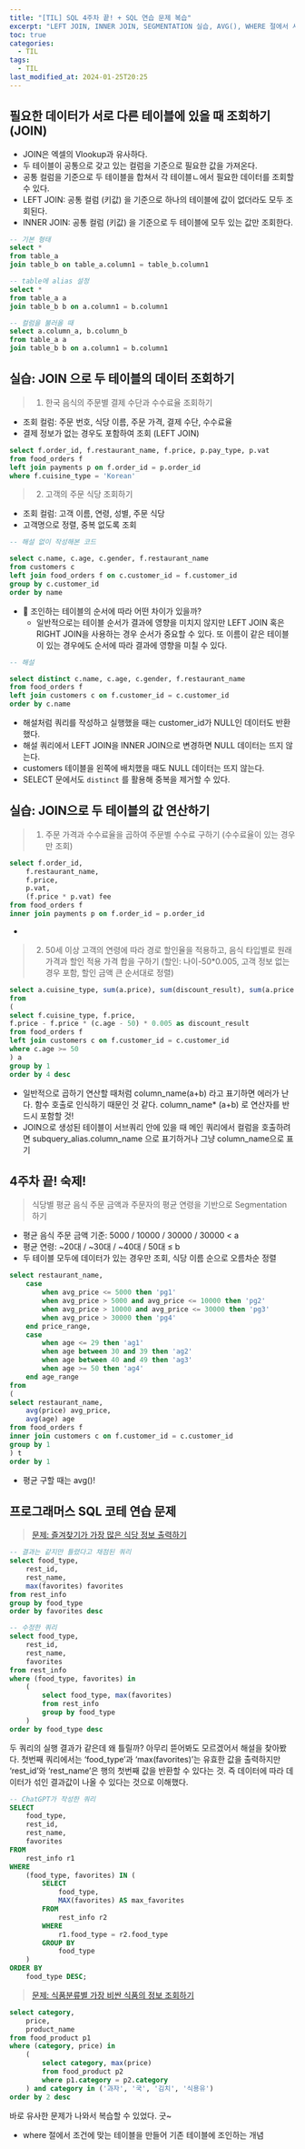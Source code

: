 ```yaml
---
title: "[TIL] SQL 4주차 끝! + SQL 연습 문제 복습"
excerpt: "LEFT JOIN, INNER JOIN, SEGMENTATION 실습, AVG(), WHERE 절에서 서브쿼리"
toc: true
categories:
  - TIL
tags:
  - TIL
last_modified_at: 2024-01-25T20:25
---
```


## 필요한 데이터가 서로 다른 테이블에 있을 때 조회하기 (JOIN)

- JOIN은 엑셀의 Vlookup과 유사하다.
- 두 테이블이 공통으로 갖고 있는 컬럼을 기준으로 필요한 값을 가져온다.
- 공통 컬럼을 기준으로 두 테이블을 합쳐서 각 테이블ㄴ에서 필요한 데이터를 조회할 수 있다.
- LEFT JOIN: 공통 컬럼 (키값) 을 기준으로 하나의 테이블에 값이 없더라도 모두 조회된다.
- INNER JOIN: 공통 컬럼 (키값) 을 기준으로 두 테이블에 모두 있는 값만 조회한다.

```sql
-- 기본 형태
select *
from table_a
join table_b on table_a.column1 = table_b.column1

-- table에 alias 설정
select *
from table_a a
join table_b b on a.column1 = b.column1

-- 컬럼을 불러올 때
select a.column_a, b.column_b
from table_a a
join table_b b on a.column1 = b.column1
```

## 실습: JOIN 으로 두 테이블의 데이터 조회하기

> 1. 한국 음식의 주문별 결제 수단과 수수료율 조회하기

- 조회 컬럼: 주문 번호, 식당 이름, 주문 가격, 결제 수단, 수수료율
- 결제 정보가 없는 경우도 포함하여 조회 (LEFT JOIN)
  >

```sql
select f.order_id, f.restaurant_name, f.price, p.pay_type, p.vat
from food_orders f
left join payments p on f.order_id = p.order_id
where f.cuisine_type = 'Korean'
```

> 2. 고객의 주문 식당 조회하기

- 조회 컬럼: 고객 이름, 연령, 성별, 주문 식당
- 고객명으로 정렬, 중복 없도록 조회
  >

```sql
-- 해설 없이 작성해본 코드

select c.name, c.age, c.gender, f.restaurant_name
from customers c
left join food_orders f on c.customer_id = f.customer_id
group by c.customer_id
order by name
```

- 🤔 조인하는 테이블의 순서에 따라 어떤 차이가 있을까?
  - 일반적으로는 테이블 순서가 결과에 영향을 미치지 않지만 LEFT JOIN 혹은 RIGHT JOIN을 사용하는 경우 순서가 중요할 수 있다. 또 이름이 같은 테이블이 있는 경우에도 순서에 따라 결과에 영향을 미칠 수 있다.

```sql
-- 해설

select distinct c.name, c.age, c.gender, f.restaurant_name
from food_orders f
left join customers c on f.customer_id = c.customer_id
order by c.name
```

- 해설처럼 쿼리를 작성하고 실행했을 때는 customer_id가 NULL인 데이터도 반환했다.
- 해설 쿼리에서 LEFT JOIN을 INNER JOIN으로 변경하면 NULL 데이터는 뜨지 않는다.
- customers 테이블을 왼쪽에 배치했을 때도 NULL 데이터는 뜨지 않는다.
- SELECT 문에서도 `distinct` 를 활용해 중복을 제거할 수 있다.

## 실습: JOIN으로 두 테이블의 값 연산하기

> 1. 주문 가격과 수수료율을 곱하여 주문별 수수료 구하기 (수수료율이 있는 경우만 조회)

```sql
select f.order_id,
	f.restaurant_name,
	f.price,
	p.vat,
	(f.price * p.vat) fee
from food_orders f
inner join payments p on f.order_id = p.order_id
```

-

> 2. 50세 이상 고객의 연령에 따라 경로 할인율을 적용하고, 음식 타입별로 원래 가격과 할인 적용 가격 합을 구하기 (할인: 나이-50\*0.005, 고객 정보 없는 경우 포함, 할인 금액 큰 순서대로 정렬)

```sql
select a.cuisine_type, sum(a.price), sum(discount_result), sum(a.price - discount_result) discount
from
(
select f.cuisine_type, f.price,
f.price - f.price * (c.age - 50) * 0.005 as discount_result
from food_orders f
left join customers c on f.customer_id = c.customer_id
where c.age >= 50
) a
group by 1
order by 4 desc
```

- 일반적으로 곱하기 연산할 때처럼 column_name(a+b) 라고 표기하면 에러가 난다. 함수 호출로 인식하기 때문인 것 같다. column_name\* (a+b) 로 연산자를 반드시 포함할 것!
- JOIN으로 생성된 테이블이 서브쿼리 안에 있을 때 메인 쿼리에서 컬럼을 호출하려면 subquery_alias.column_name 으로 표기하거나 그냥 column_name으로 표기

## 4주차 끝! 숙제!

> 식당별 평균 음식 주문 금액과 주문자의 평균 연령을 기반으로 Segmentation 하기

- 평균 음식 주문 금액 기준: 5000 / 10000 / 30000 / 30000 < a
- 평균 연령: ~20대 / ~30대 / ~40대 / 50대 ≤ b
- 두 테이블 모두에 데이터가 있는 경우만 조회, 식당 이름 순으로 오름차순 정렬

```sql
select restaurant_name,
	case
		when avg_price <= 5000 then 'pg1'
		when avg_price > 5000 and avg_price <= 10000 then 'pg2'
		when avg_price > 10000 and avg_price <= 30000 then 'pg3'
		when avg_price > 30000 then 'pg4'
	end price_range,
	case
		when age <= 29 then 'ag1'
		when age between 30 and 39 then 'ag2'
		when age between 40 and 49 then 'ag3'
		when age >= 50 then 'ag4'
	end age_range
from
(
select restaurant_name,
	avg(price) avg_price,
	avg(age) age
from food_orders f
inner join customers c on f.customer_id = c.customer_id
group by 1
) t
order by 1
```

- 평균 구할 때는 avg()!

## 프로그래머스 SQL 코테 연습 문제

> [문제: 즐겨찾기가 가장 많은 식당 정보 출력하기](https://school.programmers.co.kr/learn/courses/30/lessons/131123#qna)

```sql
-- 결과는 같지만 틀렸다고 채점된 쿼리
select food_type,
	rest_id,
	rest_name,
	max(favorites) favorites
from rest_info
group by food_type
order by favorites desc

-- 수정한 쿼리
select food_type,
	rest_id,
	rest_name,
	favorites
from rest_info
where (food_type, favorites) in
    (
        select food_type, max(favorites)
        from rest_info
        group by food_type
    )
order by food_type desc
```

두 쿼리의 실행 결과가 같은데 왜 틀릴까? 아무리 뜯어봐도 모르겠어서 해설을 찾아봤다. 첫번째 쿼리에서는 ‘food_type’과 ‘max(favorites)’는 유효한 값을 출력하지만 ‘rest_id’와 ‘rest_name’은 행의 첫번째 값을 반환할 수 있다는 것. 즉 데이터에 따라 데이터가 섞인 결과값이 나올 수 있다는 것으로 이해했다.

```sql
-- ChatGPT가 작성한 쿼리
SELECT
    food_type,
    rest_id,
    rest_name,
    favorites
FROM
    rest_info r1
WHERE
    (food_type, favorites) IN (
        SELECT
            food_type,
            MAX(favorites) AS max_favorites
        FROM
            rest_info r2
        WHERE
            r1.food_type = r2.food_type
        GROUP BY
            food_type
    )
ORDER BY
    food_type DESC;
```

> [문제: 식품분류별 가장 비싼 식품의 정보 조회하기](https://school.programmers.co.kr/learn/courses/30/lessons/131116)

```sql
select category,
    price,
    product_name
from food_product p1
where (category, price) in
    (
        select category, max(price)
        from food_product p2
        where p1.category = p2.category
    ) and category in ('과자', '국', '김치', '식용유')
order by 2 desc
```

바로 유사한 문제가 나와서 복습할 수 있었다. 굿~

- where 절에서 조건에 맞는 테이블을 만들어 기존 테이블에 조인하는 개념
